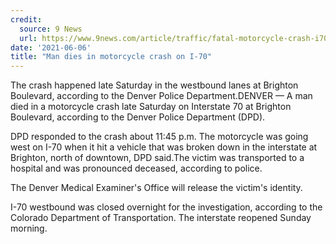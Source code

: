 ```yaml
---
credit:
  source: 9 News
  url: https://www.9news.com/article/traffic/fatal-motorcycle-crash-i70-denver/73-03e122d1-99c7-446a-a4ee-0314da89e4e4
date: '2021-06-06'
title: "Man dies in motorcycle crash on I-70"
---
```

The crash happened late Saturday in the westbound lanes at Brighton Boulevard, according to the Denver Police Department.DENVER — A man died in a motorcycle crash late Saturday on Interstate 70 at Brighton Boulevard, according to the Denver Police Department (DPD).

DPD responded to the crash about 11:45 p.m. The motorcycle was going west on I-70 when it hit a vehicle that was broken down in the interstate at Brighton, north of downtown, DPD said.The victim was transported to a hospital and was pronounced deceased, according to police.

The Denver Medical Examiner's Office will release the victim's identity.

I-70 westbound was closed overnight for the investigation, according to the Colorado Department of Transportation. The interstate reopened Sunday morning.
